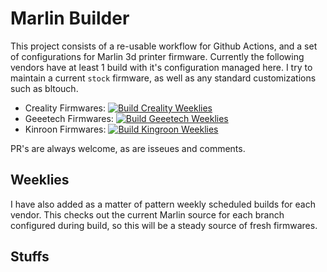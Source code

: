 # Marlin Builder

This project consists of a re-usable workflow for Github Actions, and a set of configurations for Marlin 3d printer firmware. Currently the following vendors have at least 1 build with it's configuration
managed here. I try to maintain a current `stock` firmware, as well as any standard customizations such as bltouch.

- Creality Firmwares: [![Build Creality Weeklies](https://github.com/fuzzy/marlin-builder/actions/workflows/creality-weekly.yaml/badge.svg)](https://github.com/fuzzy/marlin-builder/actions/workflows/creality-weekly.yaml)
- Geeetech Firmwares: [![Build Geeetech Weeklies](https://github.com/fuzzy/marlin-builder/actions/workflows/geeetech-weekly.yaml/badge.svg)](https://github.com/fuzzy/marlin-builder/actions/workflows/geeetech-weekly.yaml)
- Kinroon Firmwares: [![Build Kingroon Weeklies](https://github.com/fuzzy/marlin-builder/actions/workflows/kingroon-weekly.yaml/badge.svg)](https://github.com/fuzzy/marlin-builder/actions/workflows/kingroon-weekly.yaml)

PR's are always welcome, as are isseues and comments.

## Weeklies

I have also added as a matter of pattern weekly scheduled builds for each vendor. This checks out the current Marlin source for each branch configured during build, so this will be a steady source of fresh
firmwares.

## Stuffs
